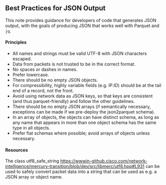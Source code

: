 ## Best Practices for JSON Output



This note provides guidance for developers of code that generates JSON output, with the goals of producing JSON that works well with Parquet and `jq`.

#### Principles

- All names and strings must be valid UTF-8 with JSON characters escaped.
- Data from packets is not trusted to be in the correct format.
- No spaces or dashes in names.
- Prefer lowercase.
- There should be no empty JSON objects.
- For compressibility, highly variable fields (e.g. IP.ID) should be at the tail end of a record, not the front.
- Avoid using network data as JSON keys, so that keys are consistent (and thus parquet-friendly) and follow the other guidelines.
- There should be no empty JSON arrays (if semantically necessary, exceptions can be made if we pre-deploy the json2parquet schema).
- In an array of objects, the objects can have distinct schema, as long as any name that appears in more than one object schema has the same type in all objects.
- Prefer flat schemas where possible; avoid arrays of objects unless necessary.

#### Resources

The class utf8_safe_string
https://wwwin-github.cisco.com/network-intelligence/mercury-transition/blob/dev/src/libmerc/utf8.hpp#L931
can be used to safely convert packet data into a string that can be
used as e.g. a JSON array or object name.
